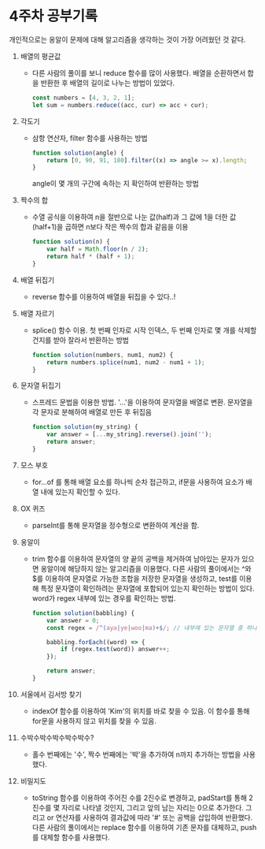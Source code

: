 # 4주차 공부기록

개인적으로는 옹알이 문제에 대해 알고리즘을 생각하는 것이 가장 어려웠던 것 같다.

1. 배열의 평균값

    - 다른 사람의 풀이를 보니 reduce 함수를 많이 사용했다. 배열을 순환하면서 합을 반환한 후 배열의 길이로 나누는 방법이 있었다.
        ```javascript
        const numbers = [4, 3, 2, 1];
        let sum = numbers.reduce((acc, cur) => acc + cur);
        ```

2. 각도기

    - 삼항 연산자, filter 함수를 사용하는 방법
        ```javascript
        function solution(angle) {
            return [0, 90, 91, 180].filter((x) => angle >= x).length;
        }
        ```
        angle이 몇 개의 구간에 속하는 지 확인하여 반환하는 방법

3. 짝수의 합

    - 수열 공식을 이용하여 n을 절반으로 나눈 값(half)과 그 값에 1을 더한 값(half+1)을 곱하면 n보다 작은 짝수의 합과 같음을 이용
        ```javascript
        function solution(n) {
            var half = Math.floor(n / 2);
            return half * (half + 1);
        }
        ```

4. 배열 뒤집기

    - reverse 함수를 이용하여 배열을 뒤집을 수 있다..!

5. 배열 자르기

    - splice() 함수 이용. 첫 번째 인자로 시작 인덱스, 두 번째 인자로 몇 개를 삭제할 건지를 받아 잘라서 반환하는 방법
        ```javascript
        function solution(numbers, num1, num2) {
            return numbers.splice(num1, num2 - num1 + 1);
        }
        ```

6. 문자열 뒤집기

    - 스프레드 문법을 이용한 방법. '...'을 이용하여 문자열을 배열로 변환. 문자열을 각 문자로 분해하여 배열로 만든 후 뒤집음
        ```javascript
        function solution(my_string) {
            var answer = [...my_string].reverse().join('');
            return answer;
        }
        ```

7. 모스 부호

    - for...of 를 통해 배열 요소를 하나씩 순차 접근하고, if문을 사용하여 요소가 배열 내에 있는지 확인할 수 있다.

8. OX 퀴즈

    - parseInt를 통해 문자열을 정수형으로 변환하여 계산을 함.

9. 옹알이

    - trim 함수를 이용하여 문자열의 양 끝의 공백을 제거하여 남아있는 문자가 있으면 옹알이에 해당하지 않는 알고리즘을 이용했다.
      다른 사람의 풀이에서는 ^와 $를 이용하여 문자열로 가능한 조합을 저장한 문자열을 생성하고, test를 이용해 특정 문자열이 확인하려는 문자열에 포함되어 있는지 확인하는 방법이 있다. word가 regex 내부에 있는 경우를 확인하는 방법.

        ```javascript
        function solution(babbling) {
            var answer = 0;
            const regex = /^(aya|ye|woo|ma)+$/; // 내부에 있는 문자열 중 하나 이상의 반복으로 이루어진 문자열을 생성

            babbling.forEach((word) => {
                if (regex.test(word)) answer++;
            });

            return answer;
        }
        ```

10. 서울에서 김서방 찾기

    - indexOf 함수를 이용하여 'Kim'의 위치를 바로 찾을 수 있음. 이 함수를 통해 for문을 사용하지 않고 위치를 찾을 수 있음.

11. 수박수박수박수박수박수?

    - 홀수 번째에는 '수', 짝수 번째에는 '박'을 추가하여 n까지 추가하는 방법을 사용했다.

12. 비밀지도

    - toString 함수를 이용하여 주어진 수를 2진수로 변경하고, padStart를 통해 2진수를 몇 자리로 나타낼 것인지, 그리고 앞의 남는 자리는 0으로 추가한다. 그리고 or 연산자를 사용하여 결과값에 따라 '#' 또는 공백을 삽입하여 반환했다.
      다른 사람의 풀이에서는 replace 함수를 이용하여 기존 문자를 대체하고, push를 대체할 함수를 사용했다.

